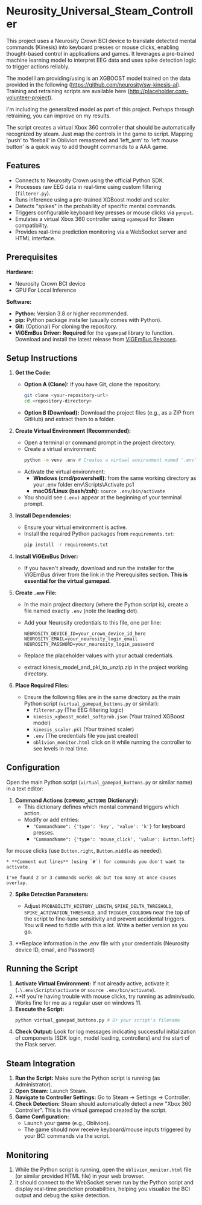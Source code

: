 # Neurosity_Universal_Steam_Controller
This project uses a Neurosity Crown BCI device to translate detected mental commands (Kinesis) into keyboard presses or mouse clicks, enabling thought-based control in applications and games. It leverages a pre-trained machine learning model to interpret EEG data and uses spike detection logic to trigger actions reliably. 

The model I am providing/using is an XGBOOST model trained on the data provided in the following (https://github.com/neurosity/sw-kinesis-ai). Training and retraining scripts are available here (http://placeholder.com-volunteer-project).

I'm including the generalized model as part of this project. Perhaps through retraining, you can improve on my results. 

The script creates a virtual Xbox 360 controller that should be automatically recognized by steam. Just map the controls in the game to script. Mapping 'push' to 'fireball' in Oblivion remastered and 'left_arm' to 'left mouse button' is a quick way to add thought commands to a AAA game. 

## Features

* Connects to Neurosity Crown using the official Python SDK.
* Processes raw EEG data in real-time using custom filtering (`filterer.py`).
* Runs inference using a pre-trained XGBoost model and scaler.
* Detects "spikes" in the probability of specific mental commands.
* Triggers configurable keyboard key presses or mouse clicks via `pynput`.
* Emulates a virtual Xbox 360 controller using `vgamepad` for Steam compatibility.
* Provides real-time prediction monitoring via a WebSocket server and HTML interface.

## Prerequisites

**Hardware:**

* Neurosity Crown BCI device
* GPU For Local Inference

**Software:**

* **Python:** Version 3.8 or higher recommended.
* **pip:** Python package installer (usually comes with Python).
* **Git:** (Optional) For cloning the repository.
* **ViGEmBus Driver:** **Required** for the `vgamepad` library to function. Download and install the latest release from [ViGEmBus Releases](https://github.com/ViGEm/ViGEmBus/releases).

## Setup Instructions

1.  **Get the Code:**
    * **Option A (Clone):** If you have Git, clone the repository:
        ```bash
        git clone <your-repository-url>
        cd <repository-directory>
        ```
    * **Option B (Download):** Download the project files (e.g., as a ZIP from GitHub) and extract them to a folder.

2.  **Create Virtual Environment (Recommended):**
    * Open a terminal or command prompt in the project directory.
    * Create a virtual environment:
        ```bash
        python -m venv .env # Creates a virtual environment named '.env'
        ```
    * Activate the virtual environment:
        * **Windows (cmd/powershell):** from the same working directory as your .env folder 
        env\Scripts\Activate.ps1
        * **macOS/Linux (bash/zsh):** `source .env/bin/activate`
    * You should see `(.env)` appear at the beginning of your terminal prompt.

3.  **Install Dependencies:**
    * Ensure your virtual environment is active.
    * Install the required Python packages from `requirements.txt`:
        ```bash
        pip install -r requirements.txt
        ```

4.  **Install ViGEmBus Driver:**
    * If you haven't already, download and run the installer for the ViGEmBus driver from the link in the Prerequisites section. **This is essential for the virtual gamepad.**

5.  **Create `.env` File:**
    * In the main project directory (where the Python script is), create a file named exactly `.env` (note the leading dot).
    * Add your Neurosity credentials to this file, one per line:
        ```dotenv
        NEUROSITY_DEVICE_ID=your_crown_device_id_here
        NEUROSITY_EMAIL=your_neurosity_login_email
        NEUROSITY_PASSWORD=your_neurosity_login_password
        ```
    * Replace the placeholder values with your actual credentials.
  
    * extract kinesis_model_and_pkl_to_unzip.zip in the project working directory.

6.  **Place Required Files:**
    * Ensure the following files are in the same directory as the main Python script (`virtual_gamepad_buttons.py` or similar):
        * `filterer.py` (The EEG filtering logic)
        * `kinesis_xgboost_model_softprob.json` (Your trained XGBoost model)
        * `kinesis_scaler.pkl` (Your trained scaler)
        * `.env` (The credentials file you just created)
        * `oblivion_monitor.html` click on it while running the controller to see levels in real time.

## Configuration

Open the main Python script (`virtual_gamepad_buttons.py` or similar name) in a text editor:

1.  **Command Actions (`COMMAND_ACTIONS` Dictionary):**
    * This dictionary defines which mental command triggers which action.
    * Modify or add entries:
        * `"CommandName": {'type': 'key', 'value': 'k'}` for keyboard presses.
        * `"CommandName": {'type': 'mouse_click', 'value': Button.left}` 

for mouse clicks (use `Button.right`, `Button.middle` as needed). 

    * **Comment out lines** (using `#`) for commands you don't want to activate.

    I've found 2 or 3 commands works ok but too many at once causes overlap.


2.  **Spike Detection Parameters:**
    * Adjust `PROBABILITY_HISTORY_LENGTH`, `SPIKE_DELTA_THRESHOLD`, `SPIKE_ACTIVATION_THRESHOLD`, and `TRIGGER_COOLDOWN` near the top of the script to fine-tune sensitivity and prevent accidental triggers. You will need to fiddle with this a lot. Write a better version as you go. 

3. **Replace information in the .env file with your credentials (Neurosity device ID, email, and Password)

## Running the Script

1.  **Activate Virtual Environment:** If not already active, activate it (`.\.env\Scripts\activate` or `source .env/bin/activate`).
2.  **If you're having trouble with mouse clicks, try running as admin/sudo. Works fine for me as a regular user on windows 11.
3.  **Execute the Script:**
    ```bash
    python virtual_gamepad_buttons.py # Or your script's filename
    ```
4.  **Check Output:** Look for log messages indicating successful initialization of components (SDK login, model loading, controllers) and the start of the Flask server.

## Steam Integration

1.  **Run the Script:** Make sure the Python script is running (as Administrator).
2.  **Open Steam:** Launch Steam.
3.  **Navigate to Controller Settings:** Go to Steam -> Settings -> Controller.
4.  **Check Detection:** Steam should automatically detect a new "Xbox 360 Controller". This is the virtual gamepad created by the script.
5.  **Game Configuration:**
    * Launch your game (e.g., Oblivion).
    * The game should now receive keyboard/mouse inputs triggered by your BCI commands via the script.
    
    

## Monitoring 

1.  While the Python script is running, open the `oblivion_monitor.html` file (or similar provided HTML file) in your web browser.
2.  It should connect to the WebSocket server run by the Python script and display real-time prediction probabilities, helping you visualize the BCI output and debug the spike detection.

